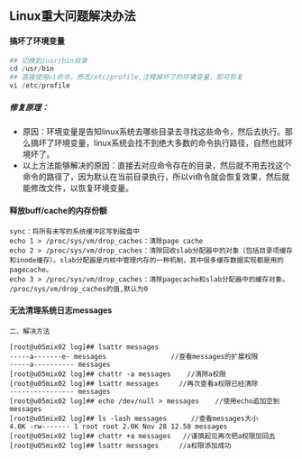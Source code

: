 ## Linux重大问题解决办法



#### 搞坏了环境变量

```powershell
## 切换到/usr/bin目录
cd /usr/bin
## 直接使用vi命令，修改/etc/profile,注释掉坏了的环境变量，即可恢复
vi /etc/profile

```

##### 修复原理：

*  原因：环境变量是告知linux系统去哪些目录去寻找这些命令，然后去执行。那么搞坏了环境变量，linux系统会找不到绝大多数的命令执行路径，自然也就环境坏了。
* 以上方法能够解决的原因：直接去对应命令存在的目录，然后就不用去找这个命令的路径了，因为默认在当前目录执行，所以vi命令就会恢复效果，然后就能修改文件，以恢复环境变量。



#### 释放buff/cache的内存份额

```
sync：将所有未写的系统缓冲区写到磁盘中
echo 1 > /proc/sys/vm/drop_caches：清除page cache
echo 2 > /proc/sys/vm/drop_caches：清除回收slab分配器中的对象（包括目录项缓存和inode缓存）。slab分配器是内核中管理内存的一种机制，其中很多缓存数据实现都是用的pagecache。
echo 3 > /proc/sys/vm/drop_caches：清除pagecache和slab分配器中的缓存对象。
/proc/sys/vm/drop_caches的值,默认为0

```







#### 无法清理系统日志messages

```shell
二、解决方法

[root@u05mix02 log]## lsattr messages
-----a-------e- messages                //查看messages的扩展权限
-----a---------- messages
[root@u05mix02 log]## chattr -a messages    //清除a权限
[root@u05mix02 log]## lsattr messages     //再次查看a权限已经清除
---------------- messages
[root@u05mix02 log]## echo /dev/null > messages    //使用echo追加空到messages
[root@u05mix02 log]## ls -lash messages      //查看messages大小
4.0K -rw------- 1 root root 2.0K Nov 28 12.58 messages
[root@u05mix02 log]## chattr +a messages   //谨慎起见再次把a权限加回去
[root@u05mix02 log]## lsattr messages     //a权限添加成功

```

